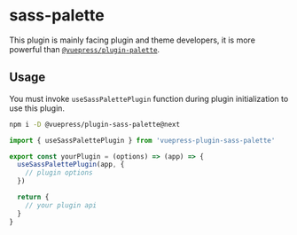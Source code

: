 # sass-palette

<NpmBadge package="@vuepress/plugin-sass-palette" />

This plugin is mainly facing plugin and theme developers, it is more powerful than [`@vuepress/plugin-palette`](../palette.md).

## Usage

You must invoke `useSassPalettePlugin` function during plugin initialization to use this plugin.

```bash
npm i -D @vuepress/plugin-sass-palette@next
```

```js title="Your plugin or theme entry"
import { useSassPalettePlugin } from 'vuepress-plugin-sass-palette'

export const yourPlugin = (options) => (app) => {
  useSassPalettePlugin(app, {
    // plugin options
  })

  return {
    // your plugin api
  }
}
```

